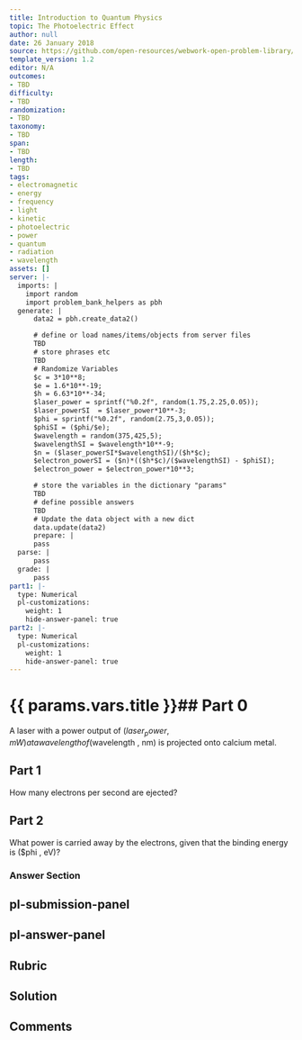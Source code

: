 ```yaml
---
title: Introduction to Quantum Physics
topic: The Photoelectric Effect
author: null
date: 26 January 2018
source: https://github.com/open-resources/webwork-open-problem-library/tree/master/Contrib/BrockPhysics/College_Physics_Urone/29.Introduction_to_Quantum_Physics/29-02.The_Photoelectric_Effect/NU_U17_29_02_013.pg
template_version: 1.2
editor: N/A
outcomes:
- TBD
difficulty:
- TBD
randomization:
- TBD
taxonomy:
- TBD
span:
- TBD
length:
- TBD
tags:
- electromagnetic
- energy
- frequency
- light
- kinetic
- photoelectric
- power
- quantum
- radiation
- wavelength
assets: []
server: |-
  imports: |
    import random
    import problem_bank_helpers as pbh
  generate: |
      data2 = pbh.create_data2()

      # define or load names/items/objects from server files
      TBD
      # store phrases etc
      TBD
      # Randomize Variables
      $c = 3*10**8;
      $e = 1.6*10**-19;
      $h = 6.63*10**-34;
      $laser_power = sprintf("%0.2f", random(1.75,2.25,0.05));
      $laser_powerSI  = $laser_power*10**-3;
      $phi = sprintf("%0.2f", random(2.75,3,0.05));
      $phiSI = ($phi/$e);
      $wavelength = random(375,425,5);
      $wavelengthSI = $wavelength*10**-9;
      $n = ($laser_powerSI*$wavelengthSI)/($h*$c);
      $electron_powerSI = ($n)*(($h*$c)/($wavelengthSI) - $phiSI);
      $electron_power = $electron_power*10**3;

      # store the variables in the dictionary "params"
      TBD
      # define possible answers
      TBD
      # Update the data object with a new dict
      data.update(data2)
      prepare: |
      pass
  parse: |
      pass
  grade: |
      pass
part1: |-
  type: Numerical
  pl-customizations:
    weight: 1
    hide-answer-panel: true
part2: |-
  type: Numerical
  pl-customizations:
    weight: 1
    hide-answer-panel: true
---
```


# {{ params.vars.title }}## Part 0 
A laser with a power output of ($laser_power , mW) at a wavelength of ($wavelength , nm) is projected onto calcium metal. 
## Part 1 
How many electrons per second are ejected? 
## Part 2 
What power is carried away by the electrons, given that the binding energy is ($phi , eV)? 


### Answer Section 


## pl-submission-panel 


## pl-answer-panel 


## Rubric 


## Solution 


## Comments 



